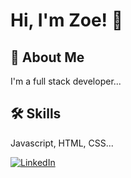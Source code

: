 
# Hi, I'm Zoe! 👋

  
## 🚀 About Me
I'm a full stack developer...

  
## 🛠 Skills
Javascript, HTML, CSS...

<a href="https://www.linkedin.com/in/zoekrucky/"><img alt="LinkedIn" src="https://img.shields.io/badge/linkedin%20-%230077B5.svg?&style=for-the-badge&logo=linkedin&logoColor=white"/></a>
